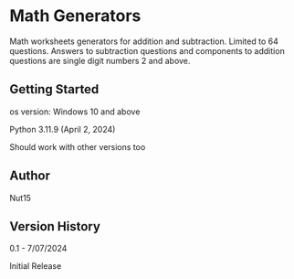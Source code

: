 # Math Generators
Math worksheets generators for addition and subtraction. Limited to 64 questions. 
Answers to subtraction questions and components to addition questions are single digit numbers 2 and above.

## Getting Started
os version: Windows 10 and above

Python 3.11.9 (April 2, 2024)

Should work with other versions too

## Author
Nut15

## Version History
0.1 - 7/07/2024

Initial Release